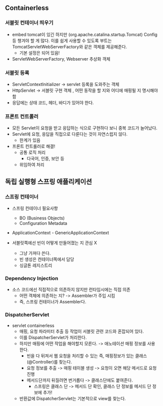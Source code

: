 ## Containerless

### 서블릿 컨테이너 띄우기

- embed tomcat이 있긴 하지만 (org.apache.catalina.startup.Tomcat) Config 등 챙겨야 할 게 많다.
  이를 쉽게 사용할 수 있도록 부트는 TomcatServletWebServerFactory와 같은 객체를 제공해준다.
    - 기본 설정은 되어 있음!
- ServletWebServerFactory, Webserver 추상화 객체

### 서블릿 등록

- ServletContextInitializer -> servlet 등록을 도와주는 객체
- HttpServlet -> 서블릿 구현 객체 , 어떤 동작을 할 지와 어디에 매핑될 지 명시해야함
- 응답에는 상태 코드, 헤더, 바디가 있어야 한다.

### 프론트 컨트롤러

- 모든 Servlet이 요청을 받고 응답하는 식으로 구현하다 보니 중복 코드가 늘어났다.
- Servlet에 요청, 응답을 직접으로 다룬다는 것이 자연스럽지 않다.
    - 한계가 있음
- 프론트 컨트롤러로 해결!
    - 공통 로직 처리
        - 다국어, 인증, 보안 등
    - 위임하여 처리

## 독립 실행형 스프링 애플리케이션

### 스프링 컨테이너

- 스프링 컨테이너 필요사항
    - BO (Business Objects)
    - Configuration Metadata

- ApplicationContext - GenericApplicationContext
- 서블릿쪽에선 빈이 어떻게 만들어졌는 지 관심 X
    - 그냥 가져다 쓴다.
    - 빈 생성은 컨테이너쪽에서 담당
    - 싱글톤 레지스트리

### Dependency Injection

- 소스 코드에선 직접적으로 의존하지 않지만 런타임시에는 직접 의존
    - 어떤 객체에 의존하는 지? -> Assembler가 주입 시킴
    - 즉, 스프링 컨테이너가 Assembler다.

### DispatcherServlet

- servlet containerless
    - 매핑, 요청 파라미터 추출 등 작업이 서블릿 관련 코드와 혼잡되어 있다.
    - 이를 DispatcherServlet가 처리한다.
    - 하지만 매핑에 어떤 작업을 해야할지 모른다. -> 애노테이션 매핑 정보를 사용한다.
        - 빈을 다 뒤져서 웹 요청을 처리할 수 있는 즉, 매핑정보가 있는 클래스(@Controller)를 찾는다.
        - 요청 정보를 추출 -> 매핑 테이블 생성 -> 요청이 오면 해당 메서드로 요청 진행
        - 메서드단까지 뒤질려면 번거롭다 -> 클래스단에도 붙여준다.
            - 스프링은 클래스 단 -> 메서드 단 확인, 클래스 단 정보를 메서드 단 정보에 추가!
    - 반환값에 DispatcherServlet는 기본적으로 view를 찾는다.
